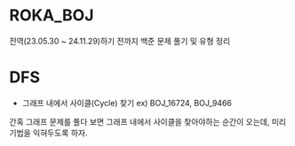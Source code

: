 # ROKA_BOJ
전역(23.05.30 ~ 24.11.29)하기 전까지 백준 문제 풀기 및 유형 정리

# DFS
- 그래프 내에서 사이클(Cycle) 찾기
ex) BOJ_16724, BOJ_9466

간혹 그래프 문제를 풀다 보면 그래프 내에서 사이클을 찾아야하는 순간이 오는데, 미리 기법을 익혀두도록 하자.